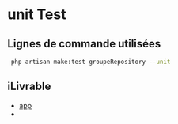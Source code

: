 # unit Test

##  Lignes de commande utilisées
```bash
 php artisan make:test groupeRepository --unit
```

## iLivrable
-  [app](https://github.com/solicoders/Prototype_Achaou_Hamid/tree/develop/app)
-  []()
